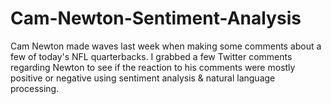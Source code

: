 # Cam-Newton-Sentiment-Analysis
Cam Newton made waves last week when making some comments about a few of today's NFL quarterbacks.  I grabbed a few Twitter comments regarding Newton to see if the reaction to his comments were mostly positive or negative using sentiment analysis & natural language processing.
